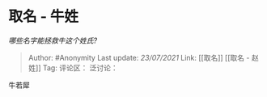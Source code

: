 # 取名 - 牛姓
*哪些名字能拯救牛这个姓氏?*

> Author: #Anonymity
> Last update: *23/07/2021*
> Link: [[取名]] [[取名 - 赵姓]]
> Tag:
> 评论区：
> 泛讨论：

牛若犀
